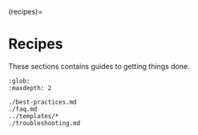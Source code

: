 (recipes)=
# Recipes

These sections contains guides to getting things done.

```{toctree}
:glob:
:maxdepth: 2

./best-practices.md
./faq.md
../templates/*
./troubleshooting.md
```
